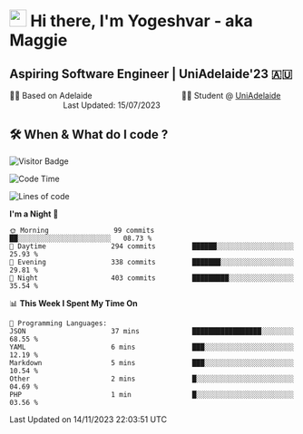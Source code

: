 <h1><img src="https://emojis.slackmojis.com/emojis/images/1531849430/4246/blob-sunglasses.gif?1531849430" width="30"/> Hi there, I'm Yogeshvar - aka Maggie</h1>

## Aspiring Software Engineer | UniAdelaide'23 🇦🇺  
🏂🏻  Based on Adelaide &nbsp;&nbsp;&nbsp;&nbsp;&nbsp;&nbsp;&nbsp;&nbsp;&nbsp;&nbsp;&nbsp;&nbsp;&nbsp;&nbsp;&nbsp;&nbsp;&nbsp;&nbsp;&nbsp;&nbsp;&nbsp;&nbsp;&nbsp;&nbsp;&nbsp;&nbsp;&nbsp;&nbsp;&nbsp;&nbsp;&nbsp;&nbsp;&nbsp;&nbsp;&nbsp;&nbsp;&nbsp;&nbsp;&nbsp;👨‍💻 Student @ [UniAdelaide](https://www.adelaide.edu.au)   &nbsp;&nbsp;&nbsp;&nbsp;&nbsp;&nbsp;&nbsp;&nbsp;&nbsp;&nbsp;&nbsp;&nbsp;&nbsp;&nbsp;&nbsp;&nbsp;&nbsp;&nbsp;&nbsp;&nbsp;&nbsp;&nbsp;&nbsp;&nbsp;Last Updated: 15/07/2023

## 🛠 When & What do I code ?  

![Visitor Badge](https://visitor-badge.feriirawann.repl.co?username=yogeshvar&repo=yogeshvar&label=Visitors&style=plastic&color=%23457BFF&contentType=svg)

<!--START_SECTION:waka-->
![Code Time](http://img.shields.io/badge/Code%20Time-2%2C364%20hrs%2040%20mins-blue)

![Lines of code](https://img.shields.io/badge/From%20Hello%20World%20I%27ve%20Written-4.0%20million%20lines%20of%20code-blue)

**I'm a Night 🦉** 

```text
🌞 Morning                99 commits          ██░░░░░░░░░░░░░░░░░░░░░░░   08.73 % 
🌆 Daytime                294 commits         ██████░░░░░░░░░░░░░░░░░░░   25.93 % 
🌃 Evening                338 commits         ███████░░░░░░░░░░░░░░░░░░   29.81 % 
🌙 Night                  403 commits         █████████░░░░░░░░░░░░░░░░   35.54 % 
```


📊 **This Week I Spent My Time On** 

```text
💬 Programming Languages: 
JSON                     37 mins             █████████████████░░░░░░░░   68.55 % 
YAML                     6 mins              ███░░░░░░░░░░░░░░░░░░░░░░   12.19 % 
Markdown                 5 mins              ███░░░░░░░░░░░░░░░░░░░░░░   10.54 % 
Other                    2 mins              █░░░░░░░░░░░░░░░░░░░░░░░░   04.69 % 
PHP                      1 min               █░░░░░░░░░░░░░░░░░░░░░░░░   03.56 % 
```


 Last Updated on 14/11/2023 22:03:51 UTC
<!--END_SECTION:waka-->

